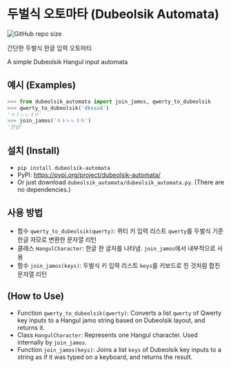 # 두벌식 오토마타 (Dubeolsik Automata)
![GitHub repo size](https://img.shields.io/github/repo-size/kjh618/dubeolsik-automata)

간단한 두벌식 한글 입력 오토마타

A simple Dubeolsik Hangul input automata

## 예시 (Examples)
```python
>>> from dubeolsik_automata import join_jamos, qwerty_to_dubeolsik
>>> qwerty_to_dubeolsik('dkssud')
'ㅇㅏㄴㄴㅕㅇ'
>>> join_jamos('ㅇㅏㄴㄴㅕㅇ')
'안녕'
```

## 설치 (Install)
* `pip install dubeolsik-automata`
* PyPI: https://pypi.org/project/dubeolsik-automata/
* Or just download `dubeolsik_automata/dubeolsik_automata.py`. (There are no dependencies.)

## 사용 방법
* 함수 `qwerty_to_dubeolsik(qwerty)`: 퀴티 키 입력 리스트 `qwerty`를 두벌식 기준 한글 자모로 변환한 문자열 리턴
* 클래스 `HangulCharacter`: 한글 한 글자를 나타냄. `join_jamos`에서 내부적으로 사용
* 함수 `join_jamos(keys)`: 두벌식 키 입력 리스트 `keys`를 키보드로 친 것처럼 합친 문자열 리턴

## (How to Use)
* Function `qwerty_to_dubeolsik(qwerty)`: Converts a list `qwerty` of Qwerty key inputs to a Hangul jamo string based on Dubeolsik layout, and returns it.
* Class `HangulCharacter`: Represents one Hangul character. Used internally by `join_jamos`.
* Function `join_jamos(keys)`: Joins a list `keys` of Dubeolsik key inputs to a string as if it was typed on a keyboard, and returns the result.
